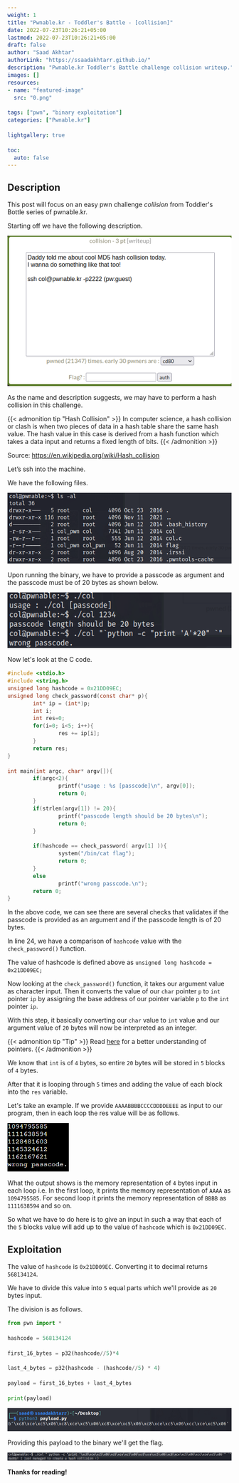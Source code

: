 ```yaml
---
weight: 1
title: "Pwnable.kr - Toddler's Battle - [collision]"
date: 2022-07-23T10:26:21+05:00
lastmod: 2022-07-23T10:26:21+05:00
draft: false
author: "Saad Akhtar"
authorLink: "https://ssaadakhtarr.github.io/"
description: "Pwnable.kr Toddler's Battle challenge collision writeup."
images: []
resources:
- name: "featured-image"
  src: "0.png"

tags: ["pwn", "binary exploitation"]
categories: ["Pwnable.kr"]

lightgallery: true

toc:
  auto: false
---
```


<!--more-->

## Description

This post will focus on an easy pwn challenge *collision* from Toddler's Bottle series of pwnable.kr.

Starting off we have the following description.

![Description](1.png "Description")

As the name and description suggests, we may have to perform a hash collision in this challenge.

{{< admonition tip "Hash Collision" >}}
In computer science, a hash collision or clash is when two pieces of data in a hash table share the same hash value. The hash value in this case is derived from a hash function which takes a data input and returns a fixed length of bits.
{{< /admonition >}}

Source: https://en.wikipedia.org/wiki/Hash_collision

Let’s ssh into the machine.

We have the following files.

![File Listing](2.png "File Listing")

Upon running the binary, we have to provide a passcode as argument and the passcode must be of 20 bytes as shown below.

![Running the binary](3.png "Running the binary")

Now let's look at the C code.

```c
#include <stdio.h>
#include <string.h>
unsigned long hashcode = 0x21DD09EC;
unsigned long check_password(const char* p){
        int* ip = (int*)p;
        int i;
        int res=0;
        for(i=0; i<5; i++){
                res += ip[i];
        }
        return res;
}

int main(int argc, char* argv[]){
        if(argc<2){
                printf("usage : %s [passcode]\n", argv[0]);
                return 0;
        }
        if(strlen(argv[1]) != 20){
                printf("passcode length should be 20 bytes\n");
                return 0;
        }

        if(hashcode == check_password( argv[1] )){
                system("/bin/cat flag");
                return 0;
        }
        else
                printf("wrong passcode.\n");
        return 0;
}
```

In the above code, we can see there are several checks that validates if the passcode is provided as an argument and if the passcode length is of 20 bytes. 

In line 24, we have a comparison of ```hashcode``` value with the ```check_password()``` function.

The value of hashcode is defined above as ```unsigned long hashcode = 0x21DD09EC;```

Now looking at the ```check_password()``` function, it takes our argument value as character input. Then it converts the value of our ```char``` pointer ```p``` to ```int``` pointer ```ip``` by assigning the base address of our pointer variable ```p``` to the ```int``` pointer ```ip```.

With this step, it basically converting our ```char``` value to ```int``` value and our argument value of ```20``` bytes will now be interpreted as an integer.

{{< admonition tip "Tip" >}}
Read [here](https://www.geeksforgeeks.org/difference-between-int-p-and-int-p/) for a better understanding of pointers.
{{< /admonition >}}

We know that ```int``` is of ```4``` bytes, so entire ```20``` bytes will be stored in ```5``` blocks of ```4``` bytes.

After that it is looping through ```5``` times and adding the value of each block into the ```res``` variable.

Let's take an example. If we provide ```AAAABBBBCCCCDDDDEEEE``` as input to our program, then in each loop the res value will be as follows.

![Output](4.png "Output")

What the output shows is the memory representation of ```4``` bytes input in each loop i.e. In the first loop, it prints the memory representation of ```AAAA``` as ```1094795585```. For second loop it prints the memory representation of ```BBBB``` as ```1111638594``` and so on.

So what we have to do here is to give an input in such a way that each of the ```5``` blocks value will add up to the value of ```hashcode``` which is ```0x21DD09EC```.

## Exploitation

The value of ```hashcode``` is ```0x21DD09EC```. Converting it to decimal returns ```568134124```.

We have to divide this value into ```5``` equal parts which we'll provide as ```20``` bytes input. 

The division is as follows.

```python
from pwn import *

hashcode = 568134124

first_16_bytes = p32(hashcode//5)*4

last_4_bytes = p32(hashcode - (hashcode//5) * 4)

payload = first_16_bytes + last_4_bytes

print(payload)
```

![Output](5.png "Output")

Providing this payload to the binary we'll get the flag.

![Flag](6.png "Flag")

**Thanks for reading!**